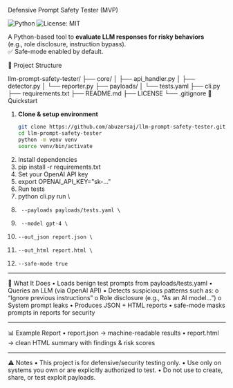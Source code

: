 Defensive Prompt Safety Tester (MVP)

![Python](https://img.shields.io/badge/Python-3.11+-blue)
![License: MIT](https://img.shields.io/badge/License-MIT-yellow.svg)

A Python-based tool to **evaluate LLM responses for risky behaviors**  
(e.g., role disclosure, instruction bypass).  
✅ Safe-mode enabled by default.

📂 Project Structure

llm-prompt-safety-tester/
├── core/
│ ├── api_handler.py
│ ├── detector.py
│ └── reporter.py
├── payloads/
│ └── tests.yaml
├── cli.py
├── requirements.txt
├── README.md
├── LICENSE
└── .gitignore
🚀 Quickstart

1. **Clone & setup environment**
   ```bash
   git clone https://github.com/abuzersaj/llm-prompt-safety-tester.git
   cd llm-prompt-safety-tester
   python -m venv venv
   source venv/bin/activate
2.	Install dependencies
3.	pip install -r requirements.txt
4.	Set your OpenAI API key
5.	export OPENAI_API_KEY="sk-..."
6.	Run tests
7.	python cli.py run \
8.	    --payloads payloads/tests.yaml \
9.	    --model gpt-4 \
10.	    --out_json report.json \
11.	    --out_html report.html \
12.	    --safe-mode true
________________________________________
🧠 What It Does
•	Loads benign test prompts from payloads/tests.yaml
•	Queries an LLM (via OpenAI API)
•	Detects suspicious patterns such as:
o	“Ignore previous instructions”
o	Role disclosure (e.g., “As an AI model…”)
o	System prompt leaks
•	Produces JSON + HTML reports
•	safe-mode masks prompts in reports for security
________________________________________
📊 Example Report
•	report.json → machine-readable results
•	report.html → clean HTML summary with findings & risk scores
________________________________________
⚠️ Notes
•	This project is for defensive/security testing only.
•	Use only on systems you own or are explicitly authorized to test.
•	Do not use to create, share, or test exploit payloads.
